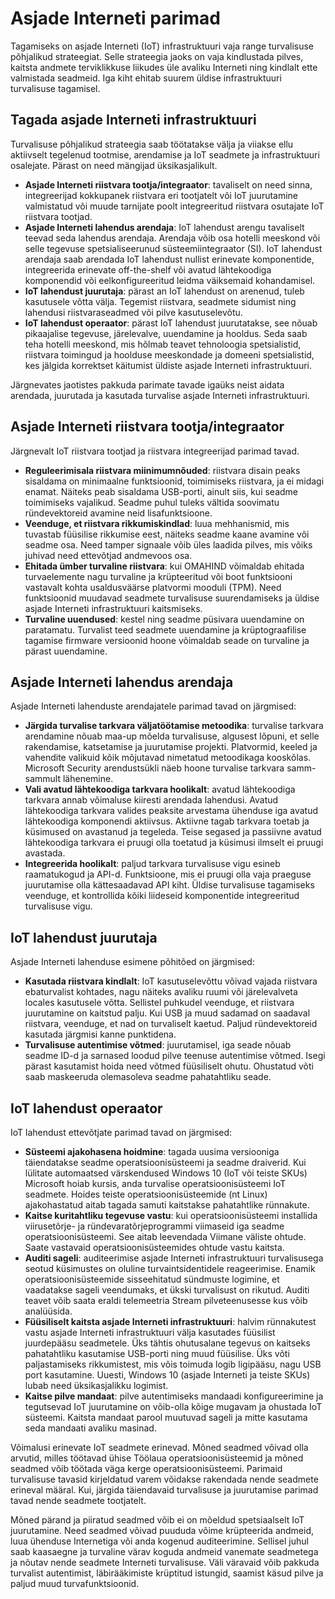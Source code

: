 # <a name="internet-of-things-security-best-practices"></a>Asjade Interneti parimad

Tagamiseks on asjade Interneti (IoT) infrastruktuuri vaja range turvalisuse põhjalikud strateegiat. Selle strateegia jaoks on vaja kindlustada pilves, kaitsta andmete terviklikkuse liikudes üle avaliku Interneti ning kindlalt ette valmistada seadmeid. Iga kiht ehitab suurem üldise infrastruktuuri turvalisuse tagamisel.

## <a name="secure-an-iot-infrastructure"></a>Tagada asjade Interneti infrastruktuuri

Turvalisuse põhjalikud strateegia saab töötatakse välja ja viiakse ellu aktiivselt tegelenud tootmise, arendamise ja IoT seadmete ja infrastruktuuri osalejate. Pärast on need mängijad üksikasjalikult.  

- **Asjade Interneti riistvara tootja/integraator**: tavaliselt on need sinna, integreerijad kokkupanek riistvara eri tootjatelt või IoT juurutamine valmistatud või muude tarnijate poolt integreeritud riistvara osutajate IoT riistvara tootjad.
- **Asjade Interneti lahendus arendaja**: IoT lahendust arengu tavaliselt teevad seda lahendus arendaja. Arendaja võib osa hotelli meeskond või selle tegevuse spetsialiseerunud süsteemiintegraator (SI). IoT lahendust arendaja saab arendada IoT lahendust nullist erinevate komponentide, integreerida erinevate off-the-shelf või avatud lähtekoodiga komponendid või eelkonfigureeritud leidma väiksemaid kohandamisel.
- **IoT lahendust juurutaja**: pärast an IoT lahendust on arenenud, tuleb kasutusele võtta välja. Tegemist riistvara, seadmete sidumist ning lahendusi riistvaraseadmed või pilve kasutuselevõtu.
- **IoT lahendust operaator**: pärast IoT lahendust juurutatakse, see nõuab pikaajalise tegevuse, järelevalve, uuendamine ja hooldus. Seda saab teha hotelli meeskond, mis hõlmab teavet tehnoloogia spetsialistid, riistvara toimingud ja hoolduse meeskondade ja domeeni spetsialistid, kes jälgida korrektset käitumist üldiste asjade Interneti infrastruktuuri.

Järgnevates jaotistes pakkuda parimate tavade igaüks neist aidata arendada, juurutada ja kasutada turvalise asjade Interneti infrastruktuuri.

## <a name="iot-hardware-manufacturerintegrator"></a>Asjade Interneti riistvara tootja/integraator

Järgnevalt IoT riistvara tootjad ja riistvara integreerijad parimad tavad.

- **Reguleerimisala riistvara miinimumnõuded**: riistvara disain peaks sisaldama on minimaalne funktsioonid, toimimiseks riistvara, ja ei midagi enamat. Näiteks peab sisaldama USB-porti, ainult siis, kui seadme toimimiseks vajalikud. Seadme puhul tuleks vältida soovimatu ründevektoreid avamine neid lisafunktsioone.
- **Veenduge, et riistvara rikkumiskindlad**: luua mehhanismid, mis tuvastab füüsilise rikkumise eest, näiteks seadme kaane avamine või seadme osa. Need tamper signaale võib üles laadida pilves, mis võiks juhivad need ettevõtjad andmevoos osa.
- **Ehitada ümber turvaline riistvara**: kui OMAHIND võimaldab ehitada turvaelemente nagu turvaline ja krüpteeritud või boot funktsiooni vastavalt kohta usaldusväärse platvormi mooduli (TPM). Need funktsioonid muudavad seadmete turvalisuse suurendamiseks ja üldise asjade Interneti infrastruktuuri kaitsmiseks.
- **Turvaline uuendused**: kestel ning seadme püsivara uuendamine on paratamatu. Turvalist teed seadmete uuendamine ja krüptograafilise tagamise firmware versioonid hoone võimaldab seade on turvaline ja pärast uuendamine.

## <a name="iot-solution-developer"></a>Asjade Interneti lahendus arendaja

Asjade Interneti lahenduste arendajatele parimad tavad on järgmised:

- **Järgida turvalise tarkvara väljatöötamise metoodika**: turvalise tarkvara arendamine nõuab maa-up mõelda turvalisuse, algusest lõpuni, et selle rakendamise, katsetamise ja juurutamise projekti. Platvormid, keeled ja vahendite valikuid kõik mõjutavad nimetatud metoodikaga kooskõlas. Microsoft Security arendustsükli näeb hoone turvalise tarkvara samm-sammult lähenemine.
- **Vali avatud lähtekoodiga tarkvara hoolikalt**: avatud lähtekoodiga tarkvara annab võimaluse kiiresti arendada lahendusi. Avatud lähtekoodiga tarkvara valides peaksite arvestama ühenduse iga avatud lähtekoodiga komponendi aktiivsus. Aktiivne tagab tarkvara toetab ja küsimused on avastanud ja tegeleda. Teise segased ja passiivne avatud lähtekoodiga tarkvara ei pruugi olla toetatud ja küsimusi ilmselt ei pruugi avastada.
- **Integreerida hoolikalt**: paljud tarkvara turvalisuse vigu esineb raamatukogud ja API-d. Funktsioone, mis ei pruugi olla vaja praeguse juurutamise olla kättesaadavad API kiht. Üldise turvalisuse tagamiseks veenduge, et kontrollida kõiki liideseid komponentide integreeritud turvalisuse vigu.      

## <a name="iot-solution-deployer"></a>IoT lahendust juurutaja

Asjade Interneti lahenduse esimene põhitõed on järgmised:

- **Kasutada riistvara kindlalt**: IoT kasutuselevõttu võivad vajada riistvara ebaturvalist kohtades, nagu näiteks avaliku ruumi või järelevalveta locales kasutusele võtta. Sellistel puhkudel veenduge, et riistvara juurutamine on kaitstud palju. Kui USB ja muud sadamad on saadaval riistvara, veenduge, et nad on turvaliselt kaetud. Paljud ründevektoreid kasutada järgmisi kanne punktidena.
- **Turvalisuse autentimise võtmed**: juurutamisel, iga seade nõuab seadme ID-d ja sarnased loodud pilve teenuse autentimise võtmed. Isegi pärast kasutamist hoida need võtmed füüsiliselt ohutu. Ohustatud võti saab maskeeruda olemasoleva seadme pahatahtliku seade.

## <a name="iot-solution-operator"></a>IoT lahendust operaator

IoT lahendust ettevõtjate parimad tavad on järgmised:

- **Süsteemi ajakohasena hoidmine**: tagada uusima versiooniga täiendatakse seadme operatsioonisüsteemi ja seadme draiverid. Kui lülitate automaatsed värskendused Windows 10 (IoT või teiste SKUs) Microsoft hoiab kursis, anda turvalise operatsioonisüsteemi IoT seadmete. Hoides teiste operatsioonisüsteemide (nt Linux) ajakohastatud aitab tagada samuti kaitstakse pahatahtlike rünnakute.
- **Kaitse kuritahtliku tegevuse vastu**: kui operatsioonisüsteemi installida viirusetõrje- ja ründevaratõrjeprogrammi viimaseid iga seadme operatsioonisüsteemi. See aitab leevendada Viimane väliste ohtude. Saate vastavaid operatsioonisüsteemides ohtude vastu kaitsta.
- **Auditi sageli**: auditeerimise asjade Interneti infrastruktuuri turvalisusega seotud küsimustes on oluline turvaintsidentidele reageerimise. Enamik operatsioonisüsteemide sisseehitatud sündmuste logimine, et vaadatakse sageli veendumaks, et ükski turvalisust on rikutud. Auditi teavet võib saata eraldi telemeetria Stream pilveteenusesse kus võib analüüsida.
- **Füüsiliselt kaitsta asjade Interneti infrastruktuuri**: halvim rünnakutest vastu asjade Interneti infrastruktuuri välja kasutades füüsilist juurdepääsu seadmetele. Üks tähtis ohutusalane tegevus on kaitseks pahatahtliku kasutamise USB-porti ning muud füüsilise. Üks võti paljastamiseks rikkumistest, mis võis toimuda logib ligipääsu, nagu USB port kasutamine. Uuesti, Windows 10 (asjade Interneti ja teiste SKUs) lubab need üksikasjalikku logimist.
- **Kaitse pilve mandaat**: pilve autentimiseks mandaadi konfigureerimine ja tegutsevad IoT juurutamine on võib-olla kõige mugavam ja ohustada IoT süsteemi. Kaitsta mandaat parool muutuvad sageli ja mitte kasutama seda mandaati avaliku masinad.

Võimalusi erinevate IoT seadmete erinevad. Mõned seadmed võivad olla arvutid, milles töötavad ühise Töölaua operatsioonisüsteemid ja mõned seadmed võib töötada väga kerge operatsioonisüsteemi. Parimaid turvalisuse tavasid kirjeldatud varem võidakse rakendada nende seadmete erineval määral. Kui, järgida täiendavaid turvalisuse ja juurutamise parimad tavad nende seadmete tootjatelt.

Mõned pärand ja piiratud seadmed võib ei on mõeldud spetsiaalselt IoT juurutamine. Need seadmed võivad puududa võime krüpteerida andmeid, luua ühenduse Internetiga või anda kogenud auditeerimine. Sellisel juhul saab kaasaegne ja turvaline värav koguda andmeid vanemate seadmetega ja nõutav nende seadmete Interneti turvalisuse. Väli väravaid võib pakkuda turvalist autentimist, läbirääkimiste krüptitud istungid, saamist käsud pilve ja paljud muud turvafunktsioonid.
